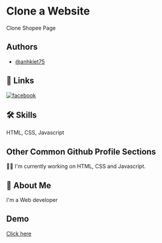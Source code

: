 
# Clone a Website

Clone Shopee Page



## Authors

- [@anhkiet75](https://github.com/anhkiet75)


## 🔗 Links
[![facebook](https://img.shields.io/badge/Facebook-1877F2?style=for-the-badge&logo=facebook&logoColor=white)](https://www.facebook.com/kiet.tien68)



## 🛠 Skills
HTML, CSS, Javascript


## Other Common Github Profile Sections
👩‍💻 I'm currently working on HTML, CSS and Javascript.


## 🚀 About Me
I'm a Web developer


## Demo

[Click here](https://anhkiet75.github.io/FakeShopee.github.io/)
